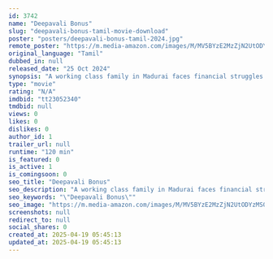```yaml
---
id: 3742
name: "Deepavali Bonus"
slug: "deepavali-bonus-tamil-movie-download"
poster: "posters/deepavali-bonus-tamil-2024.jpg"
remote_poster: "https://m.media-amazon.com/images/M/MV5BYzE2MzZjN2UtODYzMS00OGI1LTg4YTQtMDQxZGVmNTYwZTJiXkEyXkFqcGc@._V1_SX300.jpg"
original_language: "Tamil"
dubbed_in: null
released_date: "25 Oct 2024"
synopsis: "A working class family in Madurai faces financial struggles as the Deepavali festival approaches, challenging their values and relationships while striving to provide for their son."
type: "movie"
rating: "N/A"
imdbid: "tt23052340"
tmdbid: null
views: 0
likes: 0
dislikes: 0
author_id: 1
trailer_url: null
runtime: "120 min"
is_featured: 0
is_active: 1
is_comingsoon: 0
seo_title: "Deepavali Bonus"
seo_description: "A working class family in Madurai faces financial struggles as the Deepavali festival approaches, challenging their values and relationships while striving to provide for their son."
seo_keywords: "\"Deepavali Bonus\""
seo_image: "https://m.media-amazon.com/images/M/MV5BYzE2MzZjN2UtODYzMS00OGI1LTg4YTQtMDQxZGVmNTYwZTJiXkEyXkFqcGc@._V1_SX300.jpg"
screenshots: null
redirect_to: null
social_shares: 0
created_at: 2025-04-19 05:45:13
updated_at: 2025-04-19 05:45:13
---
```


